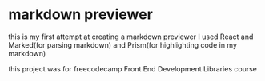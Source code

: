 # markdown previewer

this is my first attempt at creating a markdown previewer
I used React and Marked(for parsing markdown) and Prism(for highlighting code in my markdown)

this project was for freecodecamp Front End Development Libraries course
